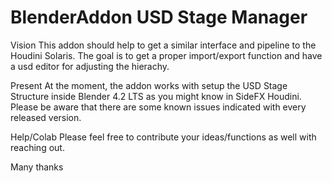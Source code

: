 # BlenderAddon USD Stage Manager

Vision 
This addon should help to get a similar interface and pipeline to the Houdini Solaris. The goal is to get a proper import/export function and have a usd editor for adjusting the hierachy. 

Present
At the moment, the addon works with setup the USD Stage Structure inside Blender 4.2 LTS as you might know in SideFX Houdini. Please be aware that there are some known issues indicated with every released version.

Help/Colab
Please feel free to contribute your ideas/functions as well with reaching out. 

Many thanks
